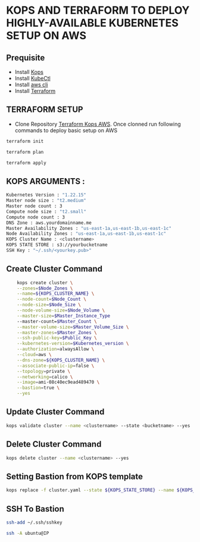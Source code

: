 # KOPS AND TERRAFORM TO DEPLOY HIGHLY-AVAILABLE KUBERNETES SETUP ON AWS

## Prequisite
- Install [Kops](https://github.com/kubernetes/kops/blob/master/docs/install.md)
- Install [KubeCtl](https://kubernetes.io/docs/tasks/tools/#install-kubectl-binary-using-native-package-management)
- Install [aws cli](https://docs.aws.amazon.com/cli/latest/userguide/cli-chap-getting-started.html)
- Install [Terraform](https://learn.hashicorp.com/tutorials/terraform/install-cli)

## TERRAFORM SETUP
- Clone Repository [Terraform Kops AWS](https://github.com/cyse7125-fall2022-group02/tf-aws-kops-k8s.git). Once clonned run following commands to deploy basic setup on AWS

```bash
terraform init
```

```bash
terraform plan
```

```bash
terraform apply
```


## KOPS ARGUMENTS :
```bash
Kubernetes Version : "1.22.15"
Master node size : "t2.medium"
Master node count : 3
Compute node size : "t2.small"
Compute node count : 3
DNS Zone : aws.yourdomainname.me
Master Availability Zones : "us-east-1a,us-east-1b,us-east-1c"
Node Availability Zones : "us-east-1a,us-east-1b,us-east-1c"
KOPS Cluster Name : <clustername>
KOPS STATE STORE : s3://yourbucketname
SSH Key : "~/.ssh/<yourkey.pub>"
``` 


## Create Cluster Command
``` bash
    kops create cluster \
    --zones=$Node_Zones \
    --name=${KOPS_CLUSTER_NAME} \
    --node-count=$Node_Count \
    --node-size=$Node_Size \
    --node-volume-size=$Node_Volume \
    --master-size=$Master_Instance_Type
    --master-count=$Master_Count \
    --master-volume-size=$Master_Volume_Size \
    --master-zones=$Master_Zones \
    --ssh-public-key=$Public_Key \
    --kubernetes-version=$Kubernetes_version \
    --authorization=alwaysAllow \
    --cloud=aws \
    --dns-zone=${KOPS_CLUSTER_NAME} \
    --associate-public-ip=false \
    --topology=private \
    --networking=calico \
    --image=ami-08c40ec9ead489470 \
    --bastion=true \
    --yes 
```


## Update Cluster Command
```bash
kops validate cluster --name <clustername> --state <bucketname> --yes
```

## Delete Cluster Command
```bash
kops delete cluster --name <clustername> --yes
```

## Setting Bastion from KOPS template
```bash
kops replace -f cluster.yaml --state ${KOPS_STATE_STORE} --name ${KOPS_CLUSTER_NAME} --force
```

## SSH To Bastion
```bash
ssh-add ~/.ssh/sshkey
```

```bash
ssh -A ubuntu@IP
```
